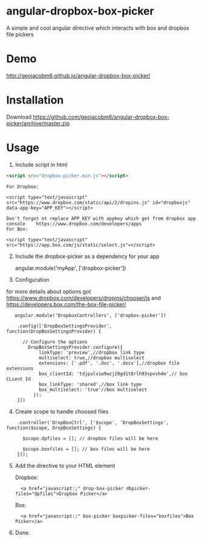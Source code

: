 angular-dropbox-box-picker
==========================

A simple and cool angular directive which interacts with box and dropbox file pickers

Demo
==========================

http://geojacobm6.github.io/angular-dropbox-box-picker/

Installation
==========================

Download https://github.com/geojacobm6/angular-dropbox-box-picker/archive/master.zip

Usage
==========================


 1. Include script in html
 
   ```html
  <script src="dropbox-picker.min.js"></script>
  ```
    For Dropbox:
  
   ```
  <script type="text/javascript" src="https://www.dropbox.com/static/api/2/dropins.js" id="dropboxjs"  data-app-key="APP_KEY"></script>
  ```
  
    Don't forgot ot replace APP_KEY with appkey which get from dropbox app console    https://www.dropbox.com/developers/apps
    For Box:
    
   ```
  <script type="text/javascript" src="https://app.box.com/js/static/select.js"></script>
  ```
    

 2. Include the dropbox-picker as a dependency for your app

      angular.module('myApp', ['dropbox-picker'])

 3. Configuration
 
  for more details about options got https://www.dropbox.com/developers/dropins/chooser/js and      https://developers.box.com/the-box-file-picker/


       angular.module('DropboxControllers', ['dropbox-picker'])
    
        .config(['DropBoxSettingsProvider', function(DropBoxSettingsProvider) {
    
          // Configure the options
            DropBoxSettingsProvider.configure({
                linkType: 'preview',//dropbox link type
                multiselect: true,//dropbox multiselect
                extensions: ['.pdf', '.doc', '.docx'],//dropbox file extensions
                box_clientId: 'tdjpulviw9wzj20gd1t8rlh93vpvvh4m',// box CLient Id
                box_linkType: 'shared',//box link type
                box_multiselect: 'true'//box multiselect
              });
        }])
        
 4.  Create scope to handle choosed files
 
  ```
      .controller('DropBoxCtrl', ['$scope', 'DropBoxSettings', function($scope, DropBoxSettings) {
   
        $scope.dpfiles = []; // dropbox files will be here
        
        $scope.boxfiles = []; // box files will be here
      }]);   
 ```

 5. Add the directive to your HTML element
 
    Dropbox:
      
          <a href="javascript:;" drop-box-picker dbpicker-files="dpfiles">Dropbox Picker</a>

    Box:
    
          <a href="javascript:;" box-picker boxpicker-files="boxfiles">Box Picker</a>
          
 6. Done.

 
